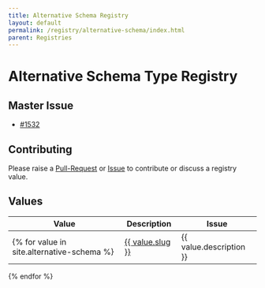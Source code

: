 ```yaml
---
title: Alternative Schema Registry
layout: default
permalink: /registry/alternative-schema/index.html
parent: Registries
---
```


# Alternative Schema Type Registry

## Master Issue

* [#1532](https://github.com/OAI/OpenAPI-Specification/issues/1532)

## Contributing

Please raise a [Pull-Request](https://github.com/OAI/spec.openapis.org/pulls) or [Issue](https://github.com/OAI/OpenAPI-Specification/issues) to contribute or discuss a registry value.

## Values

|Value|Description|Issue|
|---|---|---|
{% for value in site.alternative-schema %}| <a href="./{{ value.slug }}.html">{{ value.slug }}</a> | <a id="{{ value.slug }}"/>{{ value.description }} | {% if value.issue %}<a href="https://github.com/OAI/OpenAPI-Specification/issues/{{ value.issue }}">#{{ value.issue }}</a>{% endif %} |
{% endfor %}

